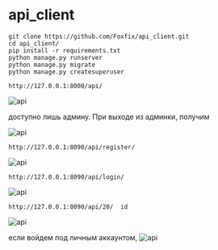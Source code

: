 # api_client
    git clone https://github.com/Foxfix/api_client.git
    cd api_client/
    pip install -r requirements.txt
    python manage.py runserver
    python manage.py migrate
    python manage.py createsuperuser

    http://127.0.0.1:8000/api/  

![api](https://goo.gl/lHXE8U)

доступно лишь админу. При выходе из админки, получим

![api](https://wmpics.pics/di-48SX.png)

    http://127.0.0.1:8090/api/register/

![api](https://wmpics.pics/di-WSHS.png)

    http://127.0.0.1:8090/api/login/
    
![api](https://wmpics.pics/di-SJJR.png)  

    http://127.0.0.1:8090/api/20/  id
    
![api](https://wmpics.pics/di-PL8U.png)

если войдем под личным аккаунтом, 
![api](https://wmpics.pics/di-D4JC.png)
